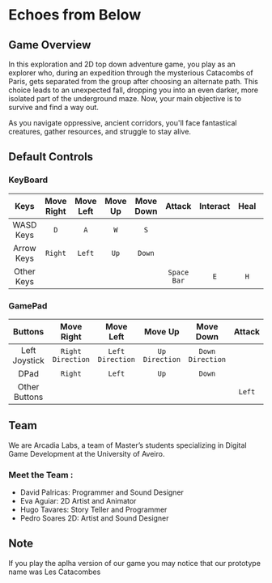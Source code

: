 # Echoes from Below

## Game Overview

In this exploration and 2D top down adventure game, you play as an explorer who, during an expedition through the mysterious Catacombs of Paris, gets separated from the group after choosing an alternate path. This choice leads to an unexpected fall, dropping you into an even darker, more isolated part of the underground maze. Now, your main objective is to survive and find a way out.

As you navigate oppressive, ancient corridors, you'll face fantastical creatures, gather resources, and struggle to stay alive. 

## Default Controls
### KeyBoard
 |Keys         | Move Right| Move Left| Move Up| Move Down|    Attack    | Interact   | Heal | Switch Weapons|
 |:-----------:| :--------:| :-------:|:------:|:--------:|:------------:|:----------:|:----:|:-------------:|
 |WASD Keys    |     `D`   |    `A`   |  `W`   |   `S`    |              |            |      |               |
 | Arrow Keys  |  `Right`  |  `Left`  |  `Up`  |  `Down`  |              |            |      |               |  
 | Other Keys  |           |          |        |          |  `Space Bar` |    `E`     | `H`  |       `Q`     |

 ### GamePad
 |Buttons        |   Move Right      |     Move Left    |      Move Up     |      Move Down   |    Attack | Interact  | Heal | Switch Weapons|
 |:-------------:|:-----------------:|:----------------:|:----------------:|:----------------:|:---------:|:---------:|:----:|:-------------:|
 | Left Joystick |  `Right Direction`|  `Left Direction`|  `Up Direction`  |  `Down Direction`|           |           |      |               |
 | DPad          |  `Right`          |  `Left`          |  `Up`            |  `Down`          |           |           |      |               |  
 | Other Buttons |                   |                  |                  |                  |  `Left`   | `Down`    | `Up` |   `Left`      |

 
## Team
We are Arcadia Labs, a team of Master’s students specializing in Digital Game Development at the University of Aveiro. 

### Meet the Team : 
* David Palricas: Programmer and Sound Designer 
* Eva Aguiar: 2D Artist and Animator
* Hugo Tavares: Story Teller and Programmer
* Pedro Soares 2D: Artist and Sound Designer 

## Note
If you play the aplha version of our game you may notice that our prototype name was Les Catacombes
